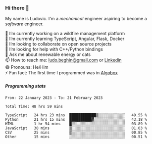 ### Hi there 👋

My name is Ludovic. I'm a *mechanical* engineer aspiring to become a *software* engineer.

 🔭 I’m currently working on a wildfire management platform<br/>
 🌱 I’m currently learning TypeScript, Angular, Flask, Docker<br/>
 👯 I’m looking to collaborate on open source projects<br/>
 🤔 I’m looking for help with C++/Python bindings<br/>
 💬 Ask me about renewable energy or cats<br/>
 📫 How to reach me: ludo.beghin@gmail.com or [Linkedin](https://www.linkedin.com/in/ludovic-beghin/)<br/>
 😄 Pronouns: He/Him<br/>
 ⚡ Fun fact: The first time I programmed was in [Algobox](https://fr.wikipedia.org/wiki/Algobox)<br/>

##### Programming stats
<!--START_SECTION:waka-->

```text
From: 22 January 2023 - To: 21 February 2023

Total Time: 48 hrs 59 mins

TypeScript   24 hrs 23 mins  ████████████▒░░░░░░░░░░░░   49.55 %
Python       21 hrs 15 mins  ██████████▓░░░░░░░░░░░░░░   43.18 %
HTML         1 hr 54 mins    █░░░░░░░░░░░░░░░░░░░░░░░░   03.89 %
JavaScript   30 mins         ▒░░░░░░░░░░░░░░░░░░░░░░░░   01.03 %
CSV          25 mins         ▒░░░░░░░░░░░░░░░░░░░░░░░░   00.85 %
Other        15 mins         ░░░░░░░░░░░░░░░░░░░░░░░░░   00.51 %
```

<!--END_SECTION:waka-->
